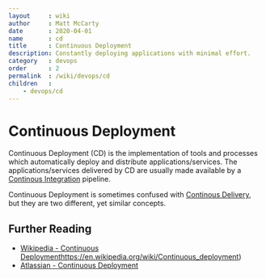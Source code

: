 ```yaml
---
layout     : wiki
author     : Matt McCarty
date       : 2020-04-01
name       : cd
title      : Continuous Deployment
description: Constantly deploying applications with minimal effort.
category   : devops
order      : 2
permalink  : /wiki/devops/cd
children   :
    - devops/cd
---
```

# Continuous Deployment

Continuous Deployment (CD) is the implementation of tools and processes which automatically deploy and distribute applications/services. The applications/services delivered by CD are usually made available by a [Continous Integration](../ci/index.md) pipeline.

Continuous Deployment is sometimes confused with [Continous Delivery](https://en.wikipedia.org/wiki/Continuous_delivery), but they are two different, yet similar concepts.

## Further Reading

- [Wikipedia - Continuous Deployment]()https://en.wikipedia.org/wiki/Continuous_deployment)
- [Atlassian - Continuous Deployment](https://www.atlassian.com/continuous-delivery/continuous-deployment)